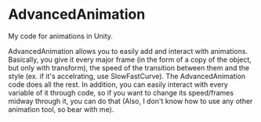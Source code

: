 # AdvancedAnimation
My code for animations in Unity.

AdvancedAnimation allows you to easily add and interact with animations. Basically, you give it every major frame (in the form of a copy of the object, but only with transform), the speed of the transition between them and the style (ex. if it's accelrating, use SlowFastCurve). The AdvancedAnimation code does all the rest. In addition, you can easily interact with every variable of it through code, so if you want to change its speed/frames midway through it, you can do that (Also, I don't know how to use any other animation tool, so bear with me).

